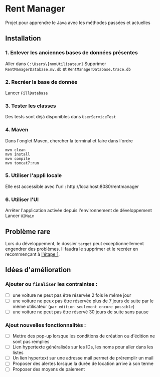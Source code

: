 # Rent Manager
Projet pour apprendre le Java avec les méthodes passées et actuelles
## Installation

### 1. Enlever les anciennes bases de données présentes
Aller dans `C:\Users\[nomUtilisateur]`
Supprimer `RentManagerDatabase.mv.db` et `RentManagerDatabase.trace.db`

### 2. Recréer la base de donnée
Lancer `FillDatabase`

### 3. Tester les classes
Des tests sont déjà disponibles dans `UserServiceTest`

### 4. Maven
Dans l'onglet Maven, chercher la terminal et faire dans l'ordre
```Terminal
mvn clean
mvn install
mvn compile
mvn tomcat7:run
```
### 5. Utiliser l'appli locale
Elle est accessible avec l'url :
http://localhost:8080/rentmanager

### 6. Utiliser l'UI
Arrêter l'application activée depuis l'environnement de développement
Lancer `UIMain`

## Problème rare
Lors du développement, le dossier `target` peut exceptionnellement engendrer des problèmes.
Il faudra le supprimer et le recréer en recommençant à [l'étape 1](#1-enlever-les-anciennes-bases-de-données-présentes).

## Idées d'amélioration

### Ajouter ou `finaliser` les contraintes :
- [ ] une voiture ne peut pas être réservée 2 fois le même jour
- [ ] une voiture ne peux pas être réservée plus de 7 jours de suite par le même
  utilisateur (`par edition seulement encore possible`)
- [ ] une voiture ne peut pas être réservé 30 jours de suite sans pause

### Ajout nouvelles fonctionnalités :
- [ ] Mettre des pop-up lorsque les conditions de création ou d'édition ne sont pas remplies
- [ ] Lien hypertexte généralisés sur les IDs, les noms pour aller dans les listes
- [ ] Un lien hypertext sur une adresse mail permet de préremplir un mail
- [ ] Proposer des alertes lorsque la durée de location arrive à son terme
- [ ] Proposer des moyens de paiement